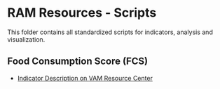 # RAM Resources - Scripts
This folder contains all standardized scripts for indicators, analysis and visualization.

## Food Consumption Score (FCS)
- [Indicator Description on VAM Resource Center](https://resources.vam.wfp.org/data-analysis/quantitative/food-security/food-consumption-score)

